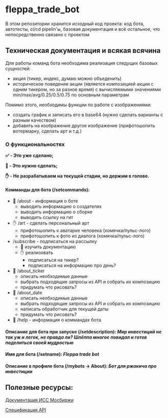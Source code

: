 # fleppa_trade_bot

В этом репозитории хранится исходный код проекта: код бота, автотесты, ci/cd pipelin'ы, базовая документация и всё остальное, что непосредственно связано с проектом

## Техническая документация и всякая всячина

Для работы команд бота необходима реализация следущих базовых сущностей:
* акция (тикер, индекс, думаю можно объеденить)
* историческое поведение акции (является композицией акции с одним тикером, но за разное время) с вычисляемыми значениями min/max/avg/0.25/0.5/0.75 по основным параметрам

Помимо этого, необходимы функции по работе с изображениями:
* создать график и записать его в base64 (нужно сделать варианты с разным качеством)
* добавить на изображение другое изображение (прифотошопить вотермарку, сделать арт и т.д.)


### О функциональностях
__:white_check_mark: - Это уже сделано;__ 

__:white_square_button: - Это нужно сделать;__

__:hand: - Не разрабатываем на текущей стадии, но держим в голове.__

#### Комманды для бота (/setcommands):

* :white_square_button: /about - информация о боте
  * выводить информацию о создателях
  * выводить информацию о сборке
  * выводить ссылку на гит
* :hand: /art - сделать персональный арт
  * прифотошопить к аватарке человека (хомячка/пульс-лого)
  * прифотошопить к фото из диалога (хомячка/пульс-лого)
* /subscribe - подписаться на рассылку
  * :white_square_button: изучить документацию
  * :hand: реализовать
    * подписаться на тикер?
    * подписаться на информацию про день?
* :white_square_button: /about_ticker
  * описать необходимые данные
  * выбрать подходящие запросы из API и собрать их композицию
  * придумать что рисовать?
* :white_square_button: /about_date
  * описать необходимые данные
  * выбрать подходящие запросы из API и собрать их композицию
  * написать обработчик для текущей даты
  * придумать что рисовать?
* :white_square_button: /help - информация о коммандах бота


#### Описание для бота при запуске (/setdescription): ***Мир инвестиций не так уж и легок, не правда ли? Шлёппа многое повидал и готов поделиться своей мудростью***
#### Имя для бота (/setname): ***Fleppa trade bot***
#### Описание в профиле бота (/mybots -> About): ***Бот для ржакича про инвестиции***

## Полезные ресурсы:
<a href=https://www.moex.com/a2193>Документация ИСС Мосбиржи</a> 

<a href=http://iss.moex.com/iss/reference/>Спецификация API</a>
